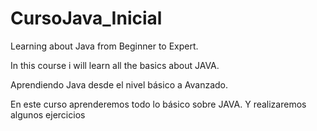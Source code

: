 # CursoJava_Inicial
Learning about Java from Beginner to Expert.  

In this course i will learn all the basics about JAVA.


Aprendiendo Java desde el nivel básico a Avanzado.

En este curso aprenderemos todo lo básico sobre JAVA. Y realizaremos algunos ejercicios
